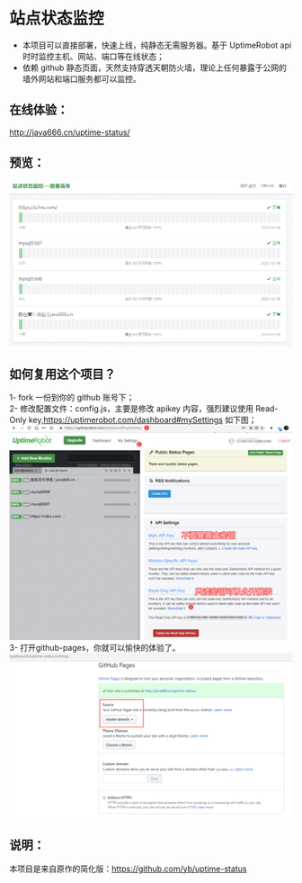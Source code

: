 # 站点状态监控
- 本项目可以直接部署，快速上线，纯静态无需服务器。基于 UptimeRobot api 时时监控主机、网站、端口等在线状态；  
- 依赖 github 静态页面，天然支持穿透天朝防火墙，理论上任何暴露于公网的墙外网站和端口服务都可以监控。  


## 在线体验：  
<http://java666.cn/uptime-status/>  

## 预览：  
![](.pic/view.png)  

## 如何复用这个项目？  
1- fork 一份到你的 github 账号下；  
2- 修改配置文件：config.js，主要是修改 apikey 内容，强烈建议使用 Read-Only key,<https://uptimerobot.com/dashboard#mySettings> 如下图；  
![](.pic/warn.png)  
3- 打开github-pages，你就可以愉快的体验了。  
![](.pic/psges.png)   

## 说明：

本项目是来自原作的简化版：<https://github.com/yb/uptime-status>
